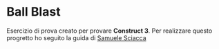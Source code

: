 # Ball Blast

Esercizio di prova creato per provare <b>Construct 3</b>.
Per realizzare questo progretto ho seguito la guida di [Samuele Sciacca]()
